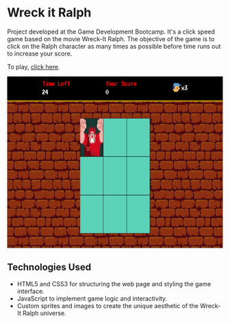 # Wreck it Ralph

Project developed at the Game Development Bootcamp.
It's a click speed game based on the movie Wreck-It Ralph.
The objective of the game is to click on the Ralph character as many times as possible before time runs out to increase your score.

To play, [click here](https://maripirczak.github.io/wreck-it-ralph/). 
<p align="center">
  <img height="400px" src="./src/images/game-image.png"><br>
</p>


## Technologies Used

- HTML5 and CSS3 for structuring the web page and styling the game interface.
- JavaScript to implement game logic and interactivity.
- Custom sprites and images to create the unique aesthetic of the Wreck-It Ralph universe.
